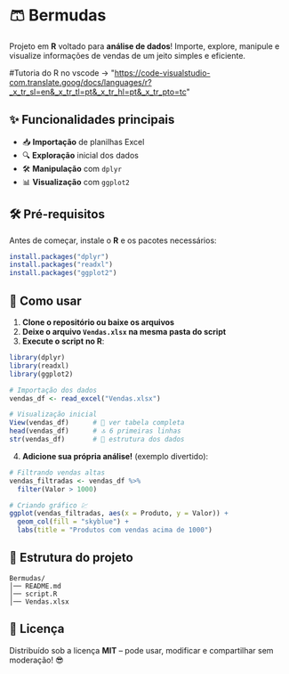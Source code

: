 # 🩳 Bermudas

Projeto em **R** voltado para **análise de dados**!
Importe, explore, manipule e visualize informações de vendas de um jeito simples e eficiente.

#Tutoria do R no vscode
-> "https://code-visualstudio-com.translate.goog/docs/languages/r?_x_tr_sl=en&_x_tr_tl=pt&_x_tr_hl=pt&_x_tr_pto=tc"

## ✨ Funcionalidades principais

* 📥 **Importação** de planilhas Excel
* 🔍 **Exploração** inicial dos dados
* 🛠 **Manipulação** com `dplyr`
* 📊 **Visualização** com `ggplot2`

## 🛠 Pré-requisitos

Antes de começar, instale o **R** e os pacotes necessários:

```r
install.packages("dplyr")
install.packages("readxl")
install.packages("ggplot2")
```

## 🚀 Como usar

1. **Clone o repositório ou baixe os arquivos**
2. **Deixe o arquivo `Vendas.xlsx` na mesma pasta do script**
3. **Execute o script no R**:

```r
library(dplyr)
library(readxl)
library(ggplot2)

# Importação dos dados
vendas_df <- read_excel("Vendas.xlsx")

# Visualização inicial
View(vendas_df)      # 👀 ver tabela completa
head(vendas_df)      # 🔝 6 primeiras linhas
str(vendas_df)       # 🧬 estrutura dos dados
```

4. **Adicione sua própria análise!** (exemplo divertido):

```r
# Filtrando vendas altas
vendas_filtradas <- vendas_df %>%
  filter(Valor > 1000)

# Criando gráfico 💹
ggplot(vendas_filtradas, aes(x = Produto, y = Valor)) +
  geom_col(fill = "skyblue") +
  labs(title = "Produtos com vendas acima de 1000")
```

## 📂 Estrutura do projeto

```
Bermudas/
│── README.md
│── script.R
│── Vendas.xlsx
```

## 📜 Licença

Distribuído sob a licença **MIT** – pode usar, modificar e compartilhar sem moderação! 😎
